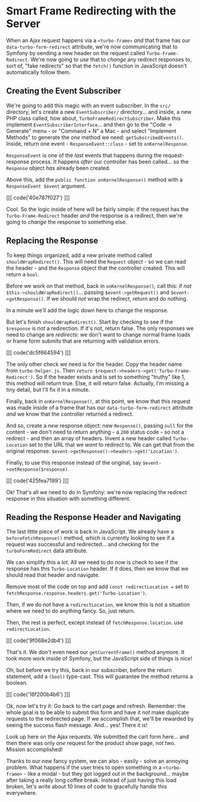 # Smart Frame Redirecting with the Server

When an Ajax request happens via a `<turbo-frame>` *and* that frame has our
`data-turbo-form-redirect` attribute, we're now communicating that to Symfony
by sending a new header on the request called `Turbo-Frame-Redirect`. We're
now going to *use* that to *change* any redirect responses to, sort of, "fake
redirects" so that the `fetch()` function in JavaScript doesn't automatically
follow them.

## Creating the Event Subscriber

We're going to add this magic with an event subscriber. In the `src/` directory,
let's create a new `EventSubscriber/` directory... and inside, a new PHP class
called, how about, `TurboFrameRedirectSubscriber`. Make this implement `EventSubscriberInterface`... and then go to the "Code -> Generate" menu - or
"Command + N" a Mac - and select "Implement Methods" to generate the *one* method
we need: `getSubscribedEvents()`. Inside, return one event -
`ResponseEvent::class` - set to `onKernelResponse`.

`ResponseEvent` is one of the *last* events that happens during the
request-response process. It happens *after* our controller has been called...
so the `Response` object *has* already been created.

Above this, add the `public function onKernelResponse()` method with a
`ResponseEvent $event` argument.

[[[ code('40e787f027') ]]]

Cool. So the logic inside of here will be fairly simple: if the request has the
`Turbo-Frame-Redirect` header *and* the response is a redirect, then we're going to
*change* the response to something else.

## Replacing the Response

To keep things organized, add a new private method called
`shouldWrapRedirect()`. This will need the `Request` object - so we can read the
header - and the `Response` object that the controller created. This will return a
`bool`.

Before we work on that method, back in `onKernelResponse()`, call this: if *not*
`$this->shouldWrapRedirect()`... passing `$event->getRequest()` and
`$event->getResponse()`. If we should *not* wrap the redirect, return and do nothing.

In a minute we'll add the logic down here to change the response.

But let's finish `shouldWrapRedirect()`. Start by checking to see if
the `$response` is *not* a redirection. If it's not, return false. The only responses
we need to change are *redirects*: we don't want to change normal frame loads
or frame form submits that are returning with validation errors.

[[[ code('dc5f664594') ]]]

The only other check we need is for the header. Copy the header name
from `turbo-helper.js`. Then `return $request->headers->get('Turbo-Frame-Redirect')`.
So if the header exists and is set to something "truthy" like 1, this method
will return true. Else, it will return false. Actually, I'm missing a tiny detail,
but I'll fix it in a minute.

Finally, back in `onKernelResponse()`, at this point, we know that this request
was made inside of a frame that has our `data-turbo-form-redirect` attribute *and*
we know that the controller returned a redirect.

And so, create a *new* response object: new `Response()`, passing `null` for the
content - we don't need to return anything - a `200` status code - so *not* a
redirect - and then an array of headers. Invent a new header called
`Turbo-Location` set to the URL that we *want* to redirect to. We can get that
from the original response: `$event->getResponse()->headers->get('Location')`.

Finally, to use this response instead of the original, say
`$event->setResponse($response)`.

[[[ code('425fea7199') ]]]

Ok! That's all we need to do in Symfony: we're now replacing the redirect response
in this situation with something different.

## Reading the Response Header and Navigating

The last little piece of work is back in JavaScript. We already have a
`beforeFetchResponse()` method, which is currently looking to see if a request was
successful and redirected... and checking for the `turboFormRedirect` data
attribute.

We can simplify this a *lot*. All we need to do *now* is check to see if the response
has this `Turbo-Location` header. If it does, then we know that we should read
that header and navigate.

Remove most of the code on top and add `const redirectLocation =` set to
`fetchResponse.response.headers.get('Turbo-Location')`.

Then, if we do *not* have a `redirectLocation`, we know this is not a situation
where we need to do anything fancy. So, just return.

Then, the rest is perfect, except instead of `fetchResponse.location`. use
`redirectLocation`.

[[[ code('9f068e2db4') ]]]

That's it. We don't even need our `getCurrentFrame()` method anymore. It took
more work inside of Symfony, but the JavaScript side of things is nice!

Oh, but before we try this, back in our subscriber, before the return statement,
add a `(bool)` type-cast. This will guarantee the method returns a boolean.

[[[ code('16f200b4b6') ]]]

Ok, *now* let's try it: Go back to the cart page and refresh. Remember: the whole
goal is to be able to submit this form and have it *not* make duplicate requests
to the redirected page. If we accomplish that, we'll be rewarded by seeing the
success flash message. And... yes! There it is!

Look up here on the Ajax requests. We submitted the cart form here... and then there
was only *one* request for the product show page, not two. Mission accomplished!

Thanks to our new fancy system, we can also - easily - solve an annoying problem.
What happens if the user tries to open something in a `<turbo-frame>` - like a
modal - but they got logged out in the background... maybe after taking a really
long coffee break. Instead of just having this load broken, let's write about
10 lines of code to gracefully handle this everywhere.
